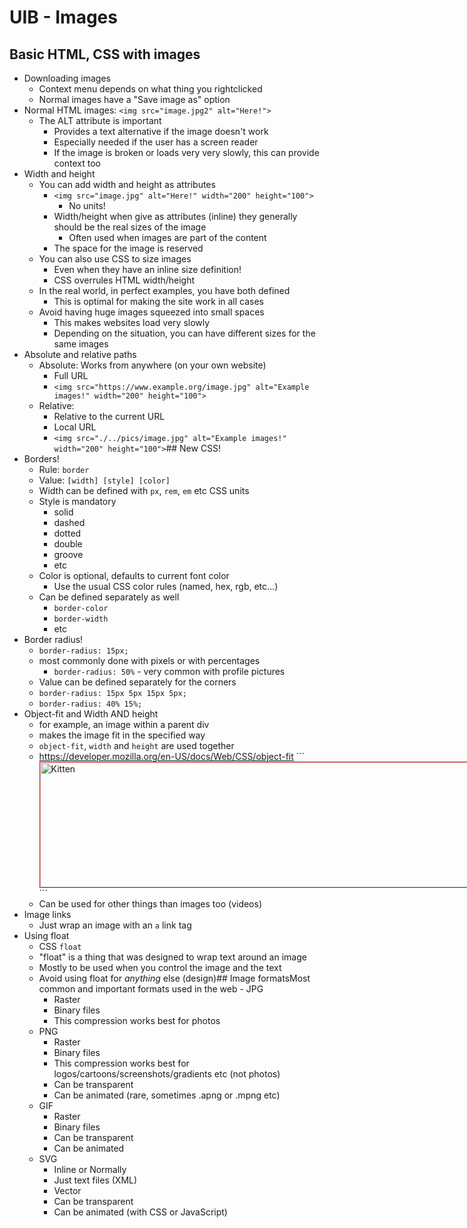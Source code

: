 # UIB - Images

## Basic HTML, CSS with images
- Downloading images
    - Context menu depends on what thing you rightclicked
    - Normal images have a "Save image as" option
- Normal HTML images: `<img src="image.jpg2" alt="Here!">`
    - The ALT attribute is important
        - Provides a text alternative if the image doesn't work
        - Especially needed if the user has a screen reader
        - If the image is broken or loads very very slowly, this can provide context too
- Width and height
    - You can add width and height as attributes
        - `<img src="image.jpg" alt="Here!" width="200" height="100">`
            - No units!
        - Width/height when give as attributes (inline) they generally should be the real sizes of the image
            - Often used when images are part of the content
        - The space for the image is reserved
    - You can also use CSS to size images
        - Even when they have an inline size definition!
        - CSS overrules HTML width/height
    - In the real world, in perfect examples, you have both defined
        - This is optimal for making the site work in all cases
    - Avoid having huge images squeezed into small spaces
        - This makes websites load very slowly
        - Depending on the situation, you can have different sizes for the same images
- Absolute and relative paths
    - Absolute: Works from anywhere (on your own website)
        - Full URL
        - `<img src="https://www.example.org/image.jpg" alt="Example images!" width="200" height="100">`
    - Relative:
        - Relative to the current URL
        - Local URL
        - `<img src="./../pics/image.jpg" alt="Example images!" width="200" height="100">`## New CSS!
- Borders!
    - Rule: `border`
    - Value: `[width] [style] [color]`
    - Width can be defined with `px`, `rem`, `em` etc CSS units
    - Style is mandatory
        - solid
        - dashed
        - dotted
        - double
        - groove
        - etc
    - Color is optional, defaults to current font color
        - Use the usual CSS color rules (named, hex, rgb, etc...)
    - Can be defined separately as well
        - `border-color`
        - `border-width`
        - etc
- Border radius!
    - `border-radius: 15px;`
    - most commonly done with pixels or with percentages
        - `border-radius: 50%` - very common with profile pictures
    - Value can be defined separately for the corners
    - `border-radius: 15px 5px 15px 5px;`
    - `border-radius: 40% 15%;`
- Object-fit and Width AND height
    - for example, an image within a parent div
    - makes the image fit in the specified way
    - `object-fit`, `width` and `height` are used together
    - https://developer.mozilla.org/en-US/docs/Web/CSS/object-fit        ```
        <div style="border: 1px solid red; width: 90vw; height: 200px;">
            <img
                src="https://placekitten.com/500/200"
                alt="Kitten"
                style="object-fit: cover; width: 100%; height: 100%;"
            >
        </div>
        ```
    - Can be used for other things than images too (videos)
- Image links
    - Just wrap an image with an `a` link tag
- Using float
    - CSS `float`
    - "float" is a thing that was designed to wrap text around an image
    - Mostly to be used when you control the image and the text
    - Avoid using float for _anything_ else (design)## Image formatsMost common and important formats used in the web    - JPG
        - Raster
        - Binary files
        - This compression works best for photos
    - PNG
        - Raster
        - Binary files
        - This compression works best for logos/cartoons/screenshots/gradients etc (not photos)
        - Can be transparent
        - Can be animated (rare, sometimes .apng or .mpng etc)
    - GIF
        - Raster
        - Binary files
        - Can be transparent
        - Can be animated
    - SVG
        - Inline or Normally
        - Just text files (XML)
        - Vector
        - Can be transparent
        - Can be animated (with CSS or JavaScript)